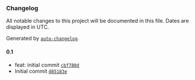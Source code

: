 ### Changelog

All notable changes to this project will be documented in this file. Dates are displayed in UTC.

Generated by [`auto-changelog`](https://github.com/CookPete/auto-changelog).

#### 0.1

- feat: initial commit [`cbf780d`](https://github.com/AdamXweb/HuTasker/commit/cbf780da43f820f6c4306bf8cbb329513528781f)
- Initial commit [`d85183e`](https://github.com/AdamXweb/HuTasker/commit/d85183ee0b98801b161096abcb4b9019af0df4fd)
